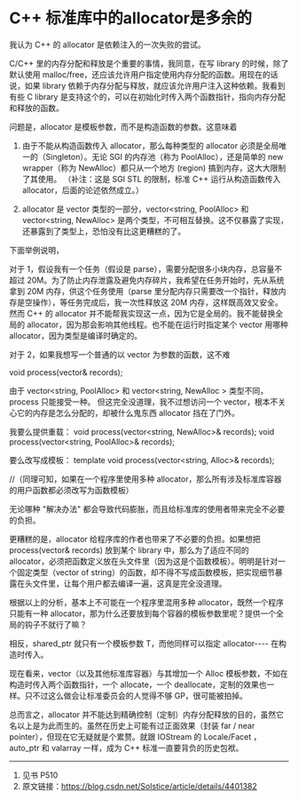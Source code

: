 # C++ 标准库中的allocator是多余的

我认为 C++ 的 allocator 是依赖注入的一次失败的尝试。

C/C++ 里的内存分配和释放是个重要的事情，我同意，在写 library 的时候，除了默认使用 malloc/free，还应该允许用户指定使用内存分配的函数。用现在的话说，如果 library 依赖于内存分配与释放，就应该允许用户注入这种依赖。我看到有些 C library 是支持这个的，可以在初始化时传入两个函数指针，指向内存分配和释放的函数。

问题是，allocator 是模板参数，而不是构造函数的参数。这意味着

1. 由于不能从构造函数传入 allocator，那么每种类型的 allocator 必须是全局唯一的（Singleton）。无论 SGI 的内存池（称为 PoolAlloc），还是简单的 new wrapper（称为 NewAlloc）都只从一个地方 (region) 搞到内存，这大大限制了其使用。 （补注：这是 SGI STL 的限制，标准 C++ 运行从构造函数传入 allocator，后面的论述依然成立。）


2. allocator 是 vector 类型的一部分，vector<string, PoolAlloc> 和 vector<string, NewAlloc> 是两个类型，不可相互替换。这不仅暴露了实现，还暴露到了类型上，恐怕没有比这更糟糕的了。

下面举例说明，

对于 1，假设我有一个任务（假设是 parse），需要分配很多小块内存，总容量不超过 20M。为了防止内存泄露及避免内存碎片，我希望在任务开始时，先从系统拿到 20M 内存，供这个任务使用（parse 里分配内存只需要改一个指针，释放内存是空操作），等任务完成后，我一次性释放这 20M 内存，这样既高效又安全。然而 C++ 的 allocator 并不能帮我实现这一点，因为它是全局的。我不能替换全局的 allocator，因为那会影响其他线程。也不能在运行时指定某个 vector<string> 用哪种 allocator，因为类型是编译时确定的。

对于 2，如果我想写一个普通的以 vector<string> 为参数的函数，这不难


void process(vector<string>& records);

由于 vector<string, PoolAlloc> 和 vector<string, NewAlloc > 类型不同，process 只能接受一种。
但这完全没道理，我不过想访问一个 vector<string>，根本不关心它的内存是怎么分配的，却被什么鬼东西 allocator 挡在了门外。


我要么提供重载：
void process(vector<string, NewAlloc>& records);
void process(vector<string, PoolAlloc>& records);

要么改写成模板：
template<typename Alloc>
void process(vector<string, Alloc>& records);

//（同理可知，如果在一个程序里使用多种 allocator，那么所有涉及标准库容器的用户函数都必须改写为函数模板）

无论哪种 "解决办法" 都会导致代码膨胀，而且给标准库的使用者带来完全不必要的负担。

更糟糕的是，allocator 给程序库的作者也带来了不必要的负担。如果想把 process(vector<string>& records) 放到某个 library 中，那么为了适应不同的 allocator，必须把函数定义放在头文件里（因为这是个函数模板）。明明是针对一个固定类型（vector of string）的函数，却不得不写成函数模板，把实现细节暴露在头文件里，让每个用户都去编译一遍，这真是完全没道理。

根据以上的分析，基本上不可能在一个程序里混用多种 allocator，既然一个程序只能有一种 allocator，那为什么还要放到每个容器的模板参数里呢？提供一个全局的钩子不就行了嘛？

相反，shared_ptr 就只有一个模板参数 T，而他同样可以指定 allocator---- 在构造时传入。

现在看来，vector（以及其他标准库容器）与其增加一个 Alloc 模板参数，不如在构造时传入两个函数指针，一个 allocate，一个 deallocate，定制的效果也一样。只不过这么做会让标准委员会的人觉得不够 GP，很可能被拍掉。

总而言之，allocator 并不能达到精确控制（定制）内存分配释放的目的，虽然它名以上是为此而生的。虽然在历史上可能有过正面效果（封装 far / near pointer），但现在它无疑就是个累赘。就跟 IOStream 的 Locale/Facet ，auto_ptr 和 valarray 一样，成为 C++ 标准一直要背负的历史包袱。

---
1. 见书 P510
2. 原文链接：https://blog.csdn.net/Solstice/article/details/4401382

